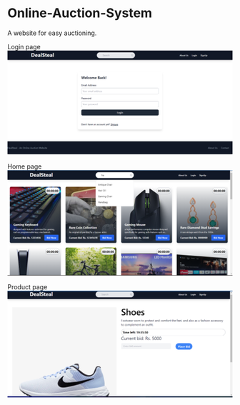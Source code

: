 # Online-Auction-System
A website for easy auctioning.

Login page
![login](screenshots/login.png)

Home page
![homepage](screenshots/homepage.png)

Product page
![productpage](screenshots/productpage.png)
